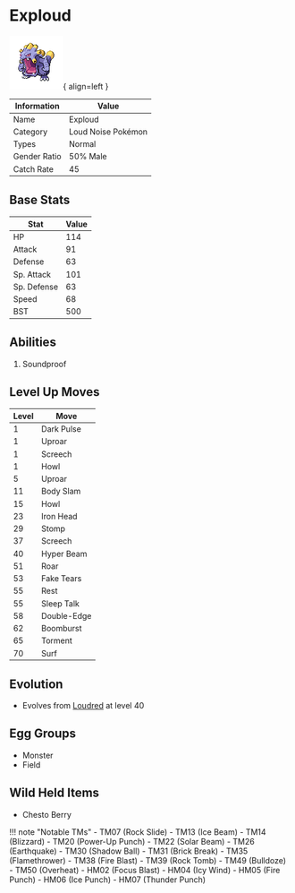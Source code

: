 # Exploud

![Exploud](../images/pokemon/295.png){ align=left }

| Information | Value |
|------------|--------|
| Name | Exploud |
| Category | Loud Noise Pokémon |
| Types | Normal |
| Gender Ratio | 50% Male |
| Catch Rate | 45 |

## Base Stats

| Stat | Value |
|------|-------|
| HP | 114 |
| Attack | 91 |
| Defense | 63 |
| Sp. Attack | 101 |
| Sp. Defense | 63 |
| Speed | 68 |
| BST | 500 |

## Abilities
1. Soundproof

## Level Up Moves
| Level | Move |
|-------|------|
| 1 | Dark Pulse |
| 1 | Uproar |
| 1 | Screech |
| 1 | Howl |
| 5 | Uproar |
| 11 | Body Slam |
| 15 | Howl |
| 23 | Iron Head |
| 29 | Stomp |
| 37 | Screech |
| 40 | Hyper Beam |
| 51 | Roar |
| 53 | Fake Tears |
| 55 | Rest |
| 55 | Sleep Talk |
| 58 | Double-Edge |
| 62 | Boomburst |
| 65 | Torment |
| 70 | Surf |

## Evolution
- Evolves from [Loudred](294-loudred.md) at level 40

## Egg Groups
- Monster
- Field

## Wild Held Items
- Chesto Berry

!!! note "Notable TMs"
    - TM07 (Rock Slide)
    - TM13 (Ice Beam)
    - TM14 (Blizzard)
    - TM20 (Power-Up Punch)
    - TM22 (Solar Beam)
    - TM26 (Earthquake)
    - TM30 (Shadow Ball)
    - TM31 (Brick Break)
    - TM35 (Flamethrower)
    - TM38 (Fire Blast)
    - TM39 (Rock Tomb)
    - TM49 (Bulldoze)
    - TM50 (Overheat)
    - HM02 (Focus Blast)
    - HM04 (Icy Wind)
    - HM05 (Fire Punch)
    - HM06 (Ice Punch)
    - HM07 (Thunder Punch)
